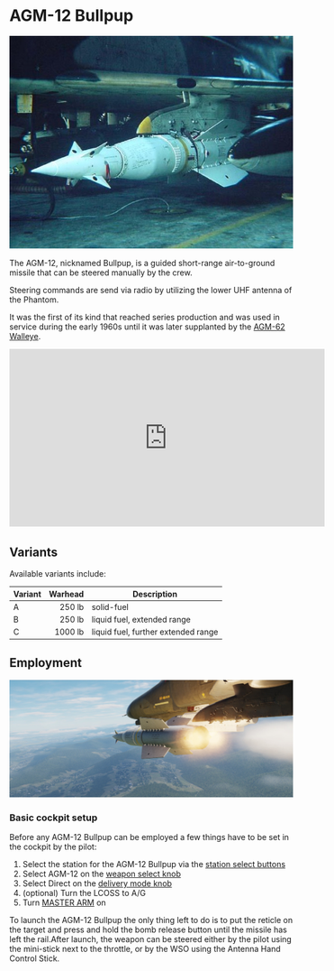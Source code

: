 # AGM-12 Bullpup

![Bullpup](../../../img/bullpup.jpg)

The AGM-12, nicknamed Bullpup, is a guided short-range air-to-ground missile
that can be steered manually by the crew.

Steering commands are send via radio by utilizing the lower UHF antenna of the
Phantom.

It was the first of its kind that reached series production and was used in
service during the early 1960s until it was later supplanted by the
[AGM-62 Walleye](../bombs/tv_guided_bombs.md).

<iframe width="560" height="315" src="https://www.youtube.com/embed/xvLxZSb5dHc?si=RfY8ouhPHuarxRUL"
title="DCS F-4E Phantom: AGM-12 Bullpups" frameborder="0"
allow="accelerometer; autoplay; clipboard-write; encrypted-media; gyroscope; picture-in-picture; web-share"
referrerpolicy="strict-origin-when-cross-origin" allowfullscreen></iframe>

## Variants

Available variants include:

| Variant | Warhead | Description                         |
|---------|--------:|-------------------------------------|
| A       |  250 lb | solid-fuel                          |
| B       |  250 lb | liquid fuel, extended range         |
| C       | 1000 lb | liquid fuel, further extended range |

## Employment

![bullpup_fired](../../../img/f4_ext_bullpup_fired.jpg)

### Basic cockpit setup

Before any AGM-12 Bullpup can be employed a few things have to be set in the cockpit by the pilot:

1. Select the station for the AGM-12 Bullpup via
   the [station select buttons](../../../cockpit/pilot/weapon_management.md#station-select-buttons)
2. Select AGM-12 on
   the [weapon select knob](../../../cockpit/pilot/weapon_management.md#weapon-selector-knob)
3. Select Direct on
   the [delivery mode knob](../../../cockpit/pilot/weapon_management.md#delivery-mode-knob)
4. (optional) Turn the LCOSS to A/G
5. Turn [MASTER ARM](../../../cockpit/pilot/weapon_management.md#master-arm-switch) on

To launch the AGM-12 Bullpup the only thing left to do is to put the reticle on the target and press
and hold the bomb release button until the missile has left the rail.After launch, the weapon can be
steered either by the pilot using the mini-stick next to the throttle, or by the WSO using the
Antenna Hand Control Stick.
